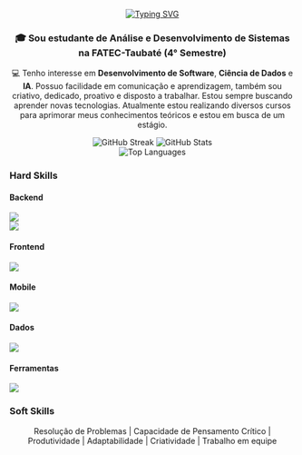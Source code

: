 <p align="center">
 <a href="https://git.io/typing-svg"><img src="https://readme-typing-svg.herokuapp.com?font=Fira+Code&duration=6000&pause=1000&center=true&vCenter=true&width=435&lines=Full+Stack+Developer" alt="Typing SVG" /></a>
</p>

<div align="center">
 <h3>🎓 Sou estudante de Análise e Desenvolvimento de Sistemas na FATEC-Taubaté (4° Semestre)</h3>
 
 💻 Tenho interesse em <strong>Desenvolvimento de Software</strong>, <strong>Ciência de Dados</strong> e <strong>IA</strong>. Possuo facilidade em comunicação e aprendizagem, também sou criativo, dedicado, proativo e disposto a trabalhar. Estou sempre buscando aprender novas tecnologias. Atualmente estou realizando diversos cursos para aprimorar meus conhecimentos teóricos e estou em busca de um estágio.
</div>

<div align="center">
  <img src="https://streak-stats.demolab.com?user=HugoBorrego&theme=dark&border_radius=10&count_private=true" alt="GitHub Streak" />
  <img src="https://github-readme-stats.vercel.app/api?username=HugoBorrego&show_icons=true&theme=dark&border_radius=10&count_private=true" alt="GitHub Stats" />
</div>
<div align="center">
  <img src="https://github-readme-stats.vercel.app/api/top-langs?username=HugoBorrego&layout=compact&theme=dark&border_radius=10&langs_count=8" alt="Top Languages" />
</div>

### Hard Skills
#### Backend
<div>
  <img src="https://skillicons.dev/icons?i=py,java,javascript,cs,cpp,c" /><br>
  <img src="https://skillicons.dev/icons?i=dotnet,spring,nodejs" /><br>
</div>

#### Frontend
<div>
  <img src="https://skillicons.dev/icons?i=html,css,javascript,react,vite,tailwind" />
</div>

#### Mobile
<div>
  <img src="https://skillicons.dev/icons?i=dart,flutter" /><br>
</div>

#### Dados
<div>
  <img src="https://skillicons.dev/icons?i=mysql,postgresql" /><br>
</div>

#### Ferramentas
<div>
  <img src="https://skillicons.dev/icons?i=vscode,figma,git,github" /><br>
</div>

### Soft Skills
<div align="center">
 Resolução de Problemas | Capacidade de Pensamento Crítico | Produtividade | Adaptabilidade | Criatividade | Trabalho em equipe
</div>

